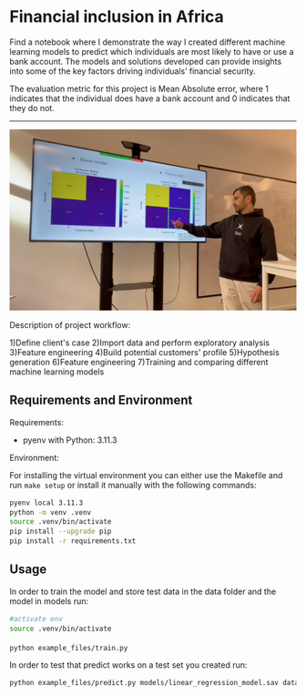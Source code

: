 # Financial inclusion in Africa 
 Find a notebook where I demonstrate the way I created different machine learning models to predict which individuals are most likely to have or use a bank account. The models and solutions developed can provide insights into some of the key factors driving individuals’ financial security.

The evaluation metric for this project is Mean Absolute error, where 1 indicates that the individual does have a bank account and 0 indicates that they do not.


---

![alt text](./images/photo-2.png)


Description of project workflow: 

1)Define client's case
2)Import data and perform exploratory analysis
3)Feature engineering
4)Build potential customers' profile
5)Hypothesis generation
6)Feature engineering
7)Training and comparing different machine learning models



## Requirements and Environment

Requirements:
- pyenv with Python: 3.11.3

Environment: 

For installing the virtual environment you can either use the Makefile and run `make setup` or install it manually with the following commands: 

```Bash
pyenv local 3.11.3
python -m venv .venv
source .venv/bin/activate
pip install --upgrade pip
pip install -r requirements.txt
```

## Usage

In order to train the model and store test data in the data folder and the model in models run:

```bash
#activate env
source .venv/bin/activate

python example_files/train.py  
```

In order to test that predict works on a test set you created run:

```bash
python example_files/predict.py models/linear_regression_model.sav data/X_test.csv data/y_test.csv
```


